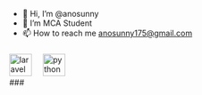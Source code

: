 - 👋 Hi, I’m @anosunny
- 👀 I’m MCA Student
- 📫 How to reach me anosunny175@gmail.com
###
<div align="left">
  <img src="https://cdn.jsdelivr.net/gh/devicons/devicon/icons/laravel/laravel-original.svg" height="40" alt="laravel logo"  />
  <img width="12" />
  <img src="https://cdn.jsdelivr.net/gh/devicons/devicon/icons/python/python-original.svg" height="40" alt="python logo"  />
</div>
###
